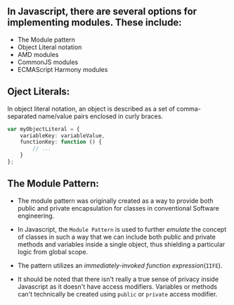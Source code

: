 ## In Javascript, there are several options for implementing modules. These include:

 * The Module pattern
 * Object Literal notation
 * AMD modules
 * CommonJS modules
 * ECMAScript Harmony modules

## Oject Literals:
In object literal notation, an object is described as a set of comma-separated name/value pairs enclosed in curly braces.

```ts
var myObjectLiteral = {
    variableKey: variableValue,
    functionKey: function () {
        // ...
    }
};
```

## The Module Pattern:
* The module pattern was originally created as a way to provide both public and private encapsulation for classes in conventional Software engineering.

* In Javascript, the `Module Pattern` is used to further *emulate* the concept of classes in such a way that we can include both public and private methods and variables inside a single object, thus shielding a particular logic from global scope.

* The pattern utilizes an *immediately-invoked function expression*(`IIFE`).

* It should be noted that there isn't really a true sense of privacy inside Javascript as it doesn't have access modifiers. Variables or methods can't technically be created using `public` or `private` access modifier.
